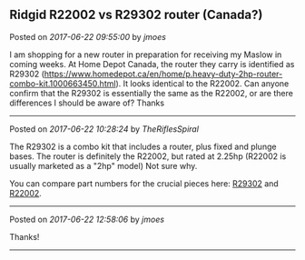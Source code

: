 ## Ridgid R22002 vs R29302 router (Canada?)
Posted on *2017-06-22 09:55:00* by *jmoes*

I am shopping for a new router in preparation for receiving my Maslow in coming weeks. At Home Depot Canada, the router they carry is identified as R29302 (https://www.homedepot.ca/en/home/p.heavy-duty-2hp-router-combo-kit.1000663450.html). It looks identical to the R22002. Can anyone confirm that the R29302 is essentially the same as the R22002, or are there differences I should be aware of?
Thanks

---

Posted on *2017-06-22 10:28:24* by *TheRiflesSpiral*

The R29302 is a combo kit that includes a router, plus fixed and plunge bases. The router is definitely the R22002, but rated at 2.25hp (R22002 is usually marketed as a "2hp" model) Not sure why.

You can compare part numbers for the crucial pieces here: [R29302](http://www.ereplacementparts.com/ridgid-r29302-heavy-duty-2hp-router-combo-kit-parts-c-7929_8229_167789.html) and [R22002](http://www.ereplacementparts.com/ridgid-r2200-heavy-duty-2hp-router-combo-kit-parts-c-7929_8182_167782.html).

---

Posted on *2017-06-22 12:58:06* by *jmoes*

Thanks!

---

